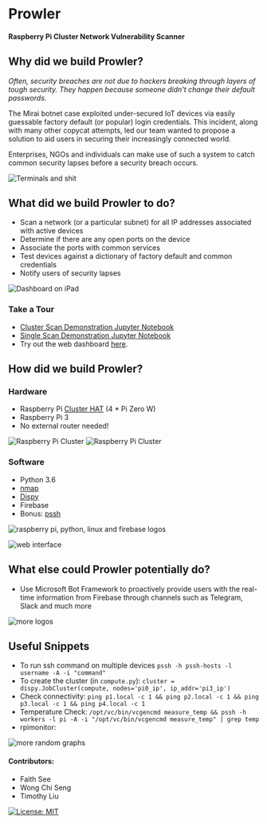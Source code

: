 # Prowler
#### Raspberry Pi Cluster Network Vulnerability Scanner

## Why did we build Prowler?

*Often, security breaches are not due to hackers breaking through layers of tough security. They happen because someone didn't change their default passwords.*

The Mirai botnet case exploited under-secured IoT devices via easily guessable factory default (or popular) login credentials. This incident, along with many other copycat attempts, led our team wanted to propose a solution to aid users in securing their increasingly connected world.

Enterprises, NGOs and individuals can make use of such a system to catch common security lapses before a security breach occurs.

![Terminals and shit](images/terminals.png)

## What did we build Prowler to do?
-   Scan a network (or a particular subnet) for all IP addresses associated with active devices
-   Determine if there are any open ports on the device
-   Associate the ports with common services
-   Test devices against a dictionary of factory default and common credentials
-   Notify users of security lapses

![Dashboard on iPad](images/ipad.png)

### Take a Tour
- [Cluster Scan Demonstration Jupyter Notebook](http://nbviewer.jupyter.org/github/tlkh/prowler/blob/master/ClusterDemo.ipynb)
- [Single Scan Demonstration Jupyter Notebook](http://nbviewer.jupyter.org/github/tlkh/prowler/blob/master/SingleDemo.ipynb)
- Try out the web dashboard [here](https://tlkh.github.io/prowler/app/).

## How did we build Prowler?
### Hardware
-   Raspberry Pi [Cluster HAT](https://clusterhat.com/) (4 \* Pi Zero W)
-   Raspberry Pi 3
-   No external router needed!

![Raspberry Pi Cluster](images/pi1.jpg)
![Raspberry Pi Cluster](images/pi2.jpg)

### Software
-   Python 3.6
-   [nmap](https://nmap.org/)
-   [Dispy](http://dispy.sourceforge.net/)
-   Firebase
-   Bonus: [pssh](https://www.tecmint.com/execute-commands-on-multiple-linux-servers-using-pssh/)

![raspberry pi, python, linux and firebase logos](images/tools_logos.png)

![web interface](images/monitor.png)

## What else could Prowler potentially do?
-   Use Microsoft Bot Framework to proactively provide users with the real-time
    information from Firebase through channels such as Telegram, Slack and much more

![more logos](images/chat_logos.png)

## Useful Snippets
-   To run ssh command on multiple devices `pssh -h pssh-hosts -l username -A -i
    "command"`
-   To create the cluster (in `compute.py`): `cluster =
    dispy.JobCluster(compute, nodes='pi0_ip', ip_addr='pi3_ip')`
-   Check connectivity: `ping p1.local -c 1 && ping p2.local -c 1 && ping
    p3.local -c 1 && ping p4.local -c 1`
-   Temperature Check: `/opt/vc/bin/vcgencmd measure_temp && pssh -h workers -l
    pi -A -i "/opt/vc/bin/vcgencmd measure_temp" | grep temp`
-   rpimonitor:

![more random graphs](images/rpimonitor.jpg)

#### Contributors:

- Faith See
- Wong Chi Seng
- Timothy Liu

[![License: MIT](https://img.shields.io/badge/License-MIT-yellow.svg)](https://opensource.org/licenses/MIT)